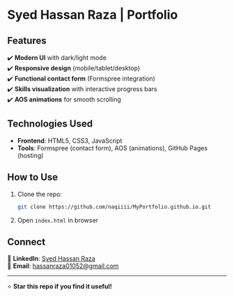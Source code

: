 # Syed Hassan Raza | Portfolio 

## Features
✔️ **Modern UI** with dark/light mode  
✔️ **Responsive design** (mobile/tablet/desktop)  
✔️ **Functional contact form** (Formspree integration)  
✔️ **Skills visualization** with interactive progress bars  
✔️ **AOS animations** for smooth scrolling  

## Technologies Used
- **Frontend**: HTML5, CSS3, JavaScript  
- **Tools**: Formspree (contact form), AOS (animations), GitHub Pages (hosting)  

## How to Use
1. Clone the repo:
   ```bash
   git clone https://github.com/naqiiii/MyPortfolio.github.io.git
   ```
2. Open `index.html` in browser  

## Connect
🔗 **LinkedIn**: [Syed Hassan Raza](https://linkedin.com/in/syed-hassan-raza-ba842b277)  
📧 **Email**: hassanraza01052@gmail.com  

---
⭐ **Star this repo if you find it useful!**  
